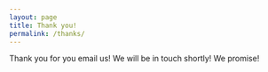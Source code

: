 ```yaml
---
layout: page
title: Thank you!
permalink: /thanks/
---
```


Thank you for you email us! We will be in touch shortly! We promise!
